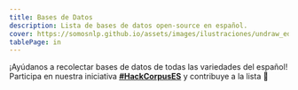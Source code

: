 ```yaml
---
title: Bases de Datos
description: Lista de bases de datos open-source en español. 
cover: https://somosnlp.github.io/assets/images/ilustraciones/undraw_education_edited.svg
tablePage: in
---
```


<TableDatasetsCSV :csvFileUrl="'https://raw.githubusercontent.com/somosnlp/corpus-es/main/datasets.csv'" />

<p class="text-center mx-auto mt-8 mb-12 prose">
    ¡Ayúdanos a recolectar bases de datos de todas las variedades del español!
    Participa en nuestra iniciativa <a
        href="https://github.com/somosnlp/corpus-es"
        target='_blank'><u><b>#HackCorpusES</b></u></a> y contribuye a la lista 🚀
</p>
